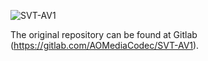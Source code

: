 ![SVT-AV1](https://github.com/Patman86/SVT-AV1-Mod-by-Patman/assets/54327252/8cb2bf9f-7c0a-4eed-b3c5-b8a308500b50)

The original repository can be found at Gitlab (https://gitlab.com/AOMediaCodec/SVT-AV1).